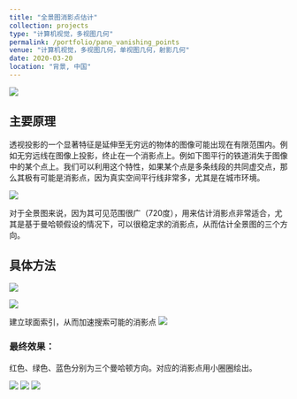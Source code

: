 ```yaml
---
title: "全景图消影点估计"
collection: projects
type: "计算机视觉，多视图几何"
permalink: /portfolio/pano_vanishing_points
venue: "计算机视觉，多视图几何，单视图几何，射影几何"
date: 2020-03-20
location: "背景, 中国"
---
```


![](/portfolio/pano_vanishing_points/1.png)

## 主要原理

透视投影的一个显著特征是延伸至无穷远的物体的图像可能出现在有限范围内。例如无穷远线在图像上投影，终止在一个消影点上。例如下图平行的铁道消失于图像中的某个点上。我们可以利用这个特性，如果某个点是多条线段的共同虚交点，那么其极有可能是消影点，因为真实空间平行线非常多，尤其是在城市环境。

![](/portfolio/pano_vanishing_points/0.png)

对于全景图来说，因为其可见范围很广（720度），用来估计消影点非常适合，尤其是基于曼哈顿假设的情况下，可以很稳定求的消影点，从而估计全景图的三个方向。

## 具体方法

![](/portfolio/pano_vanishing_points/5.png)


![](/portfolio/pano_vanishing_points/7.png)

建立球面索引，从而加速搜索可能的消影点
![](/portfolio/pano_vanishing_points/6.png)

### 最终效果：  

红色、绿色、蓝色分别为三个曼哈顿方向。对应的消影点用小圈圈绘出。

![](/portfolio/pano_vanishing_points/2.png)
![](/portfolio/pano_vanishing_points/3.png)
![](/portfolio/pano_vanishing_points/4.png)